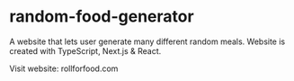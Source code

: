 # random-food-generator
A website that lets user generate many different random meals. Website is created with TypeScript, Next.js &amp; React.

Visit website: rollforfood.com
